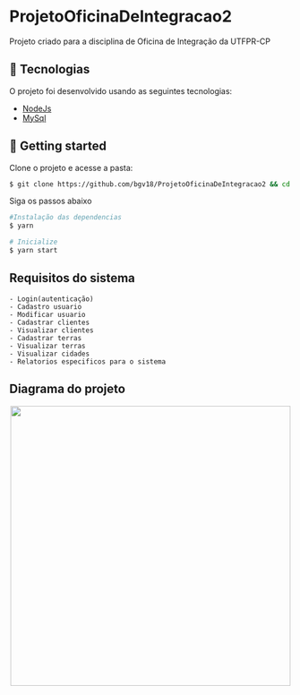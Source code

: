 # ProjetoOficinaDeIntegracao2

  Projeto criado para a disciplina de Oficina de Integração da UTFPR-CP

  ## 🧪 Tecnologias

  O projeto foi desenvolvido usando as seguintes tecnologias:

  - [NodeJs](https://nodejs.org/en/)
  - [MySql](https://www.mysql.com)

  ## 🚀 Getting started

  Clone o projeto e acesse a pasta:

  ```bash
  $ git clone https://github.com/bgv18/ProjetoOficinaDeIntegracao2 && cd ProjetoOficinaDeIntegracao2
  ```

  Siga os passos abaixo
  ```bash
  #Instalação das dependencias
  $ yarn

  # Inicialize
  $ yarn start
  ```
 
 ## Requisitos do sistema
 
    - Login(autenticação)
    - Cadastro usuario
    - Modificar usuario
    - Cadastrar clientes
    - Visualizar clientes
    - Cadastrar terras
    - Visualizar terras
    - Visualizar cidades
    - Relatorios especificos para o sistema
  
  ## Diagrama do projeto
  <div align="center">
    <img src="https://user-images.githubusercontent.com/82683814/186959365-2abeb757-46b0-437e-91c6-25c1a2bd51e3.png" width="500px"/>
  </div>
